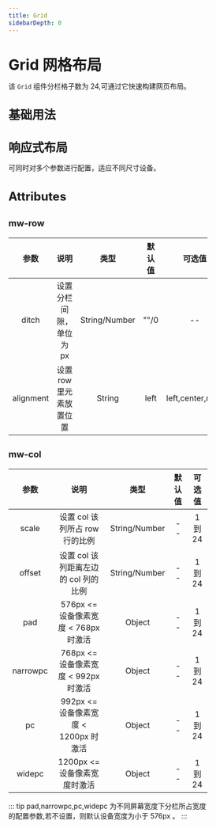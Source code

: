 ```yaml
---
title: Grid
sidebarDepth: 0
---
```


<style lang="scss">
    * { margin: 0; padding: 0; box-sizing: border-box; }
    h1, h2, h3, h4, h5 {
        border-bottom: none;
    }
    h1 {
        font-size: 30px;
        line-height: 38px;
    }
    h2 {
        font-size: 24px;
        line-height: 32px;
    }
    h3 {
        font-size: 18px;
        line-height: 26px;
    }
    p {
        font-size: 14px;
    }
</style>

# Grid 网格布局
该 `Grid` 组件分栏格子数为 24,可通过它快速构建网页布局。

## 基础用法
<ClientOnly>
<grid-demo></grid-demo>
</ClientOnly>

## 响应式布局

可同时对多个参数进行配置，适应不同尺寸设备。

<grid-demo-1></grid-demo-1>

## Attributes
### mw-row
| 参数          | 说明          | 类型   | 默认值 | 可选值 |
|:-------------:|:-------------:|:------:|:------:|:------:|
| ditch         | 设置分栏间隙，单位为 px | String/Number | ""/0     | --     |
| alignment     | 设置 row 里元素放置位置 | String | left     | left,center,right     |

### mw-col
| 参数          | 说明          | 类型   | 默认值 | 可选值 |
|:-------------:|:-------------:|:------:|:------:|:------:|
| scale         | 设置 col 该列所占 row 行的比例 | String/Number | --     | 1 到 24     |
| offset        | 设置 col 该列距离左边的 col 列的比例  | String/Number | --     | 1 到 24     |
| pad           | 576px <= 设备像素宽度 < 768px 时激活  | Object | --     | 1 到 24     |
| narrowpc      | 768px <= 设备像素宽度 < 992px 时激活  | Object | --     | 1 到 24     |
| pc            | 992px <= 设备像素宽度 < 1200px 时激活 | Object | --     | 1 到 24     |
| widepc        | 1200px <= 设备像素宽度时激活          | Object | --     | 1 到 24     |

::: tip
pad,narrowpc,pc,widepc 为不同屏幕宽度下分栏所占宽度的配置参数,若不设置，则默认设备宽度为小于 576px 。
:::
